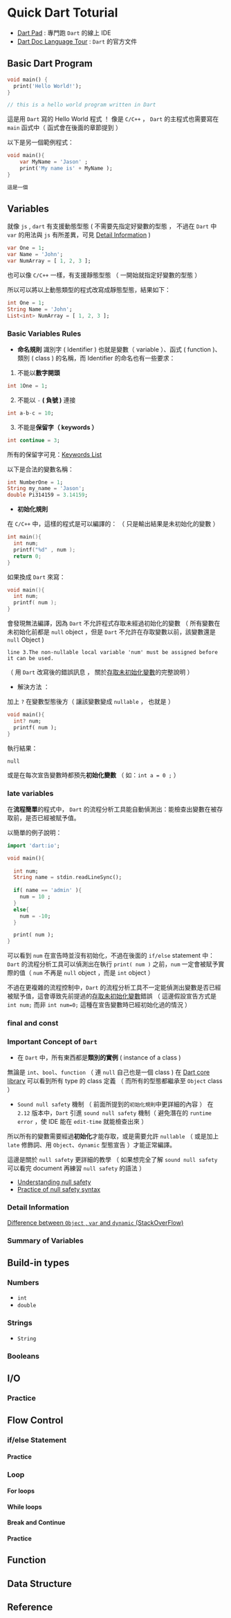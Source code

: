 # Quick Dart Toturial 

- [Dart Pad](https://dartpad.dev/?) : 專門跑 `Dart` 的線上 IDE
- [Dart Doc Language Tour](https://dart.dev/guides/language/language-tour) : `Dart` 的官方文件

## Basic Dart Program 
```dart
void main() {
  print('Hello World!');
}

// this is a hello world program written in Dart
```

這是用 `Dart` 寫的 Hello World 程式 ！
像是 `C/C++` ， `Dart` 的主程式也需要寫在 `main` 函式中（ 函式會在後面的章節提到 ）

以下是另一個範例程式：
```dart
void main(){
    var MyName = 'Jason' ;
    print('My name is' + MyName );
}

這是一個
```

## Variables 

就像 `js` , `dart` 有支援動態型態 ( 不需要先指定好變數的型態 ， 不過在 `Dart` 中 `var` 的用法與 `js` 有所差異，可見 [Detail Information](#detail-information) )
```dart
var One = 1;
var Name = 'John';
var NumArray = [ 1, 2, 3 ];
```

也可以像 `C/C++` 一樣，有支援靜態型態 （ 一開始就指定好變數的型態 ）

所以可以將以上動態類型的程式改寫成靜態型態，結果如下：
```dart
int One = 1;
String Name = 'John';
List<int> NumArray = [ 1, 2, 3 ];
```

### Basic Variables Rules

- **命名規則** 
識別字 ( Identifier ) 也就是變數（ variable ）、函式 ( function )、類別 ( class ) 的名稱，而 Identifier 的命名也有一些要求：

1. 不能以**數字開頭**
```dart
int 1One = 1;
```
2. 不能以 `-` **( 負號 )** 連接
```dart
int a-b-c = 10;
```
3. 不能是**保留字（ keywords ）**
```dart
int continue = 3;
```
所有的保留字可見：[Keywords List](https://dart.dev/guides/language/language-tour#keywords)

以下是合法的變數名稱：
```dart
int NumberOne = 1;
String my_name = 'Jason';
double Pi314159 = 3.14159;
```
- **初始化規則**

在 `C/C++` 中，這樣的程式是可以編譯的： （ 只是輸出結果是未初始化的變數 ）
```c
int main(){
  int num;
  printf("%d" , num );
  return 0;
}
```
如果換成 `Dart` 來寫：
```c
void main(){
  int num;
  printf( num );
}
```
會發現無法編譯，因為 `Dart` 不允許程式存取未經過初始化的變數 （ 所有變數在未初始化前都是 `null` object ，但是 `Dart` 不允許在存取變數以前，該變數還是 `null` Object ) 
```
line 3.The non-nullable local variable 'num' must be assigned before it can be used.
```
（ 用 `Dart` 改寫後的錯誤訊息 ， 關於[存取未初始化變數](https://dart.dev/tools/diagnostic-messages?utm_source=dartdev&utm_medium=redir&utm_id=diagcode&utm_content=not_assigned_potentially_non_nullable_local_variable#not_assigned_potentially_non_nullable_local_variable)的完整說明 ）


- 解決方法 ： 

加上 `?` 在變數型態後方（ 讓該變數變成 `nullable` ， 也就是 ）
```dart
void main(){
  int? num;
  printf( num );
}
```

執行結果：
```
null
```

或是在每次宣告變數時都預先**初始化變數** （ 如：`int a = 0 ;` ）

### late variables

在**流程簡單**的程式中， `Dart` 的流程分析工具能自動偵測出：能檢查出變數在被存取前，是否已經被賦予值。

以簡單的例子說明：
```dart
import 'dart:io';

void main(){
  
  int num;
  String name = stdin.readLineSync();
  
  if( name == 'admin' ){
    num = 10 ;
  }
  else{
    num = -10;
  }

  print( num );
}
```
可以看到 `num` 在宣告時並沒有初始化，不過在後面的 `if/else` statement 中：`Dart` 的流程分析工具可以偵測出在執行 `print( num )` 之前，`num` 一定會被賦予實際的值（ `num` 不再是 `null` object ，而是 `int` object ）


不過在更複雜的流程控制中，`Dart` 的流程分析工具不一定能偵測出變數是否已經被賦予值，這會導致先前提過的[存取未初始化變數](https://dart.dev/tools/diagnostic-messages?utm_source=dartdev&utm_medium=redir&utm_id=diagcode&utm_content=not_assigned_potentially_non_nullable_local_variable#not_assigned_potentially_non_nullable_local_variable)錯誤 （ 這邊假設宣告方式是 `int num;` 而非 `int num=0;` 這種在宣告變數時已經初始化過的情況 ）





### final and const


### Important Concept of `Dart`

- 在 `Dart` 中，所有東西都是**類別的實例** ( instance of a class )

無論是 `int`、`bool`、`function` （ 連 `null` 自己也是一個 class ) 在 [Dart core library](https://api.dart.dev/stable/2.18.1/dart-core/Object-class.html) 可以看到所有 type 的 class 定義 （ 而所有的型態都繼承至 `Object` class ）

- `Sound null safety` 機制 （ 前面所提到的`初始化規則`中更詳細的內容 ）
在 `2.12` 版本中，`Dart` 引進 `sound null safety` 機制（ 避免潛在的 `runtime error` ，使 IDE 能在 `edit-time` 就能檢查出來 ）

所以所有的變數需要經過**初始化**才能存取，或是需要允許 `nullable` （ 或是加上 `late` 修飾詞、用 `Object`、`dynamic` 型態宣告 ）才能正常編譯。

這邊是關於 `null safety` 更詳細的教學 （ 如果想完全了解 `sound null safety` 可以看完 document 再練習 `null safety` 的語法 ）

- [Understanding null safety](https://dart.dev/null-safety/understanding-null-safety)
- [Practice of null safety syntax](https://dart.dev/codelabs/null-safety)



### Detail Information 

[Difference between `Object` , `var` and `dynamic` (StackOverFlow)](https://stackoverflow.com/questions/68570162/difference-between-object-dynamic-and-var-in-dart)

### Summary of Variables

## Build-in types

### Numbers
- `int`
- `double`
### Strings
- `String`
### Booleans

## I/O
### Practice 
## Flow Control
### if/else Statement 
#### Practice
### Loop
#### For loops
#### While loops
#### Break and Continue 
#### Practice 
## Function 
## Data Structure


## Reference 